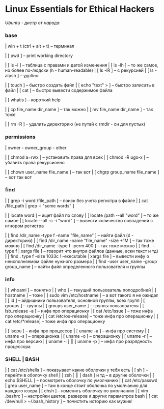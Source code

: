 # Linux Essentials for Ethical Hackers

*Ubuntu - дистр от народа*

### base

|	win + t (ctrl + alt + t) – терминал

|	[ pwd ] – print working directory

|	[ ls –l ] – таблица с правами и датой изменения
|	[ ls -lh ] – то же самое, но более по-людски (h - human-readable)
|	[ ls -lR ] – с рекурсией
|	[ ls -alpsh ] – удобно

|	[ touch ] – быстро создать файл
|	[ echo "text" > ] – быстро записать в файл
|	[ cat ] – быстро вывести содержимое файла

|	[ whatis ] – короткий help

|	[ cp file_name dir_name ] – так можно
|	[ mv file_name dir_name ] - так тоже

|	[ rm -R ] - удалить директорию (не путай с rmdir - он для пустых)

### permissions

| owner - owner_group - other

|	[ chmod  a=rwx ] – установить права для всех
|	[ chmod -R ugo-x ]  – убавить права рекурсионно

|	[ chown user_name file_name ] – так вот 
|	[ chgrp group_name file_name ] – вот так вот



### find

|	[ grep -i word /file_path ] – поиск без учета регистра в файле
|	[ cat /file_path | grep -i "some words" ]

|	[ locate word ] – ищет файл по слову
|	[ locate /path --all "word" ] – то же самое
|	[ locate --all -c -i "word" ] – вывести количество совпадений с игнором регистра

|	[ find /dir_name -type f  -name "file_name" ] – найти файл (d - директорию)
|	[ find /dir_name  -name "file_name"  -size +1M ] – так тоже можно
|	[ find /dir_name  -type f -perm 400 ] – так тоже можно
|	[ find . -type f | xargs file ] – говорит что внутри файлов (данные, аски текст и тд)
|	[ find . type f -size 1033c ! -executable | xargs file ] – вывести инфу о неисполняемом файле нужного размера 
|	[ find -user user_name -group group_name ] – найти файл определенного пользователя и группы



### info

|	[ whoami ]  – понятно
|	[ who ] – текущий пользователь поподробней
|	[ hostname ] – тоже
|	[ sudo vim /etc/hostname ] – а вот такого я не ожидал
|	[ id ] – айдишники пользователя, основной группы, всех групп
|	[ groups ] – группы
|	[ groups user_name ] – группы пользователя
|	[ lsb_release -a ] – инфа про операционку
|	[ cat /etc/issue ] – тоже инфа про операционку
|	[ cat /etc/os-release] – тоже инфа про операционку
|	[ cat /etc/*release] – тоже инфа про операционку

|	[ lscpu ] – инфа про процессор
|	[ uname -a ] – инфа про систему
|	[ uname -s ] – операционка
|	[ uname -o ] – операционку
|	[ uname -r ] – инфа про версию
|	[ uname -i  ] || [ uname -p ] – инфа про разрядность процессора



### SHELL | BASH

|	[ cat /etc/shells ] – показывает какие оболочки у тебя есть
|	[ sh ] – перейти в оболочку shell
|	[ zsh ] || [ dash ] и тд – в другие оболочки
|	[ echo $SHELL ] – посмотреть оболочку по умолчанию
|	[ cat /etc/passwd | grep user_name ] – там в конце стоит оболочка по умолчанию для каждого юзера
|	[ chsh ] – изменить оболочку по умолчанию
|	[ vim .bashrc ] – настройки цветов, разверов и других параметров bash
|	[ cat /dev/null > ~/.bash_history ] – почистить историю как мужик!


